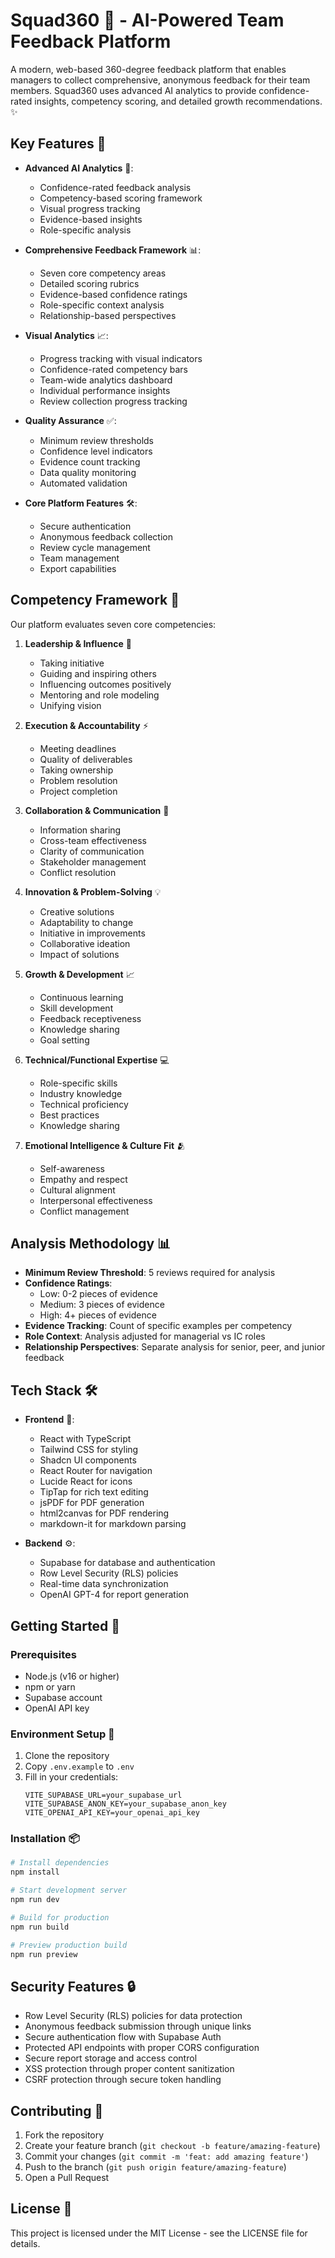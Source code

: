 # Squad360 🎯 - AI-Powered Team Feedback Platform

A modern, web-based 360-degree feedback platform that enables managers to collect comprehensive, anonymous feedback for their team members. Squad360 uses advanced AI analytics to provide confidence-rated insights, competency scoring, and detailed growth recommendations. ✨

## Key Features 🚀

- **Advanced AI Analytics** 🧠:
  - Confidence-rated feedback analysis
  - Competency-based scoring framework
  - Visual progress tracking
  - Evidence-based insights
  - Role-specific analysis

- **Comprehensive Feedback Framework** 📊:
  - Seven core competency areas
  - Detailed scoring rubrics
  - Evidence-based confidence ratings
  - Role-specific context analysis
  - Relationship-based perspectives

- **Visual Analytics** 📈:
  - Progress tracking with visual indicators
  - Confidence-rated competency bars
  - Team-wide analytics dashboard
  - Individual performance insights
  - Review collection progress tracking

- **Quality Assurance** ✅:
  - Minimum review thresholds
  - Confidence level indicators
  - Evidence count tracking
  - Data quality monitoring
  - Automated validation

- **Core Platform Features** 🛠️:
  - Secure authentication
  - Anonymous feedback collection
  - Review cycle management
  - Team management
  - Export capabilities

## Competency Framework 🎯

Our platform evaluates seven core competencies:

1. **Leadership & Influence** 👑
   - Taking initiative
   - Guiding and inspiring others
   - Influencing outcomes positively
   - Mentoring and role modeling
   - Unifying vision

2. **Execution & Accountability** ⚡
   - Meeting deadlines
   - Quality of deliverables
   - Taking ownership
   - Problem resolution
   - Project completion

3. **Collaboration & Communication** 🤝
   - Information sharing
   - Cross-team effectiveness
   - Clarity of communication
   - Stakeholder management
   - Conflict resolution

4. **Innovation & Problem-Solving** 💡
   - Creative solutions
   - Adaptability to change
   - Initiative in improvements
   - Collaborative ideation
   - Impact of solutions

5. **Growth & Development** 📈
   - Continuous learning
   - Skill development
   - Feedback receptiveness
   - Knowledge sharing
   - Goal setting

6. **Technical/Functional Expertise** 💻
   - Role-specific skills
   - Industry knowledge
   - Technical proficiency
   - Best practices
   - Knowledge sharing

7. **Emotional Intelligence & Culture Fit** 🫂
   - Self-awareness
   - Empathy and respect
   - Cultural alignment
   - Interpersonal effectiveness
   - Conflict management

## Analysis Methodology 📊

- **Minimum Review Threshold**: 5 reviews required for analysis
- **Confidence Ratings**:
  - Low: 0-2 pieces of evidence
  - Medium: 3 pieces of evidence
  - High: 4+ pieces of evidence
- **Evidence Tracking**: Count of specific examples per competency
- **Role Context**: Analysis adjusted for managerial vs IC roles
- **Relationship Perspectives**: Separate analysis for senior, peer, and junior feedback

## Tech Stack 🛠️

- **Frontend** 🎨:
  - React with TypeScript
  - Tailwind CSS for styling
  - Shadcn UI components
  - React Router for navigation
  - Lucide React for icons
  - TipTap for rich text editing
  - jsPDF for PDF generation
  - html2canvas for PDF rendering
  - markdown-it for markdown parsing

- **Backend** ⚙️:
  - Supabase for database and authentication
  - Row Level Security (RLS) policies
  - Real-time data synchronization
  - OpenAI GPT-4 for report generation

## Getting Started 🚀

### Prerequisites

- Node.js (v16 or higher)
- npm or yarn
- Supabase account
- OpenAI API key

### Environment Setup 🔧

1. Clone the repository
2. Copy `.env.example` to `.env`
3. Fill in your credentials:
   ```
   VITE_SUPABASE_URL=your_supabase_url
   VITE_SUPABASE_ANON_KEY=your_supabase_anon_key
   VITE_OPENAI_API_KEY=your_openai_api_key
   ```

### Installation 📦

```bash
# Install dependencies
npm install

# Start development server
npm run dev

# Build for production
npm run build

# Preview production build
npm run preview
```

## Security Features 🔒

- Row Level Security (RLS) policies for data protection
- Anonymous feedback submission through unique links
- Secure authentication flow with Supabase Auth
- Protected API endpoints with proper CORS configuration
- Secure report storage and access control
- XSS protection through proper content sanitization
- CSRF protection through secure token handling

## Contributing 🤝

1. Fork the repository
2. Create your feature branch (`git checkout -b feature/amazing-feature`)
3. Commit your changes (`git commit -m 'feat: add amazing feature'`)
4. Push to the branch (`git push origin feature/amazing-feature`)
5. Open a Pull Request

## License 📄

This project is licensed under the MIT License - see the LICENSE file for details.
